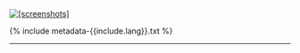 
<a href="assets/img/screenshots_total_{{include.lang}}.jpg">
	<img src="assets/img/screenshots_total_{{include.lang}}.jpg" alt="[screenshots]"/>
</a>

{% include metadata-{{include.lang}}.txt %}

---

